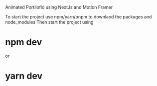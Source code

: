 Animated Portilofio using NextJs and Motion Framer

To start the project use npm/yarn/pnpm to downlaod the packages and node_modules
Then start the project using
# npm dev
or
# yarn dev
